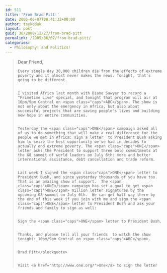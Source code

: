 ```yaml
---
id: 511
title: 'From Brad Pitt:'
date: 2005-06-07T08:41:32+00:00
author: tsykoduk
layout: post
guid: 30/2008/12/27/from-brad-pitt
permalink: /2005/06/07/from-brad-pitt/
categories:
  - Philosophy! and Politics!
---
```

<blockquote>Dear Friend,

	Every single day 30,000 children die from the effects of extreme poverty and it almost never makes the news. Tonight, that's going to be different.


	I visited Africa last month with Diane Sawyer to record a "Primetime Live" special, and tonight that program will air at 10pm/9pm Central on <span class="caps">ABC</span>. The show is not only about the emergency in Africa, but also about successful projects that are saving people's lives and building new hope in entire communities.


	Yesterday the <span class="caps">ONE</span> campaign asked all of us to do something that will make a real difference for the people we met in Africa: sign a letter  to President Bush asking him to seize the best opportunity we've had in decades to actually end extreme poverty. The <span class="caps">ONE</span> letter asks the President to support three bold commitments at the G8 summit of world leaders on July 6th: more and better international assistance, debt cancellation and trade reform.


	Last week I signed the <span class="caps">ONE</span> letter to President Bush, and since yesterday thousands of you have too. That is an amazing show of support.  The <span class="caps">ONE</span> campaign has set a goal to get <span class="caps">ONE</span> million letter signatures by the upcoming G8 summit on July 6th.  We can get half way there by the end of this week if you join with me and sign the <span class="caps">ONE</span> letter to President Bush and ask your friends and family to sign as well:


	Sign the <span class="caps">ONE</span> letter to President Bush.


	Thanks, and please tell all your friends  to watch the show tonight: 10pm/9pm Central on <span class="caps">ABC</span>.


	Brad Pitt</blockquote>


	Visit <a href="http://www.one.org/">One</a> to sign the letter